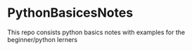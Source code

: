 # PythonBasicesNotes
This repo consists python basics notes with examples  for the beginner/python lerners
